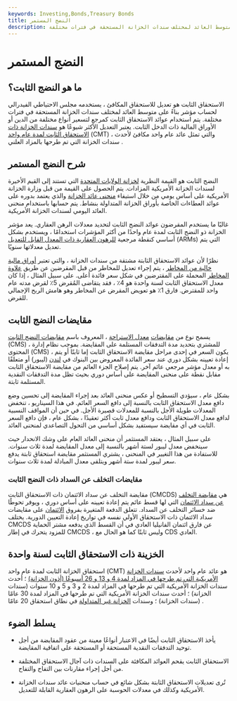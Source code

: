 ```yaml
---
keywords: Investing,Bonds,Treasury Bonds
title: النضج المستمر
description: الاستحقاق الثابت هو تعديل للاستحقاق المكافئ ، يستخدمه مجلس الاحتياطي الفيدرالي لحساب مؤشر بناءً على متوسط العائد لمختلف سندات الخزانة المستحقة في فترات مختلفة.
---
```


# النضج المستمر
## ما هو النضج الثابت؟

الاستحقاق الثابت هو تعديل للاستحقاق المكافئ ، يستخدمه مجلس الاحتياطي الفيدرالي لحساب مؤشر بناءً على متوسط العائد لمختلف سندات الخزانة المستحقة في فترات مختلفة. يتم استخدام عوائد الاستحقاق الثابت كمرجع لتسعير أنواع مختلفة من الدين أو الأوراق المالية ذات الدخل الثابت. يعتبر التعديل الأكثر شيوعًا هو [سندات الخزانة ذات الاستحقاق الثابت لمدة عام واحد](/cmtindex) (CMT) ، والتي تمثل عائد عام واحد مكافئ لأحدث سندات الخزانة التي تم طرحها بالمزاد العلني .

## شرح النضج المستمر

النضج الثابت هو القيمة النظرية [لخزانة الولايات المتحدة](/ustreasury) التي تستند إلى القيم الأخيرة لسندات الخزانة الأمريكية المزادات. يتم الحصول على القيمة من قبل وزارة الخزانة الأمريكية على أساس يومي من خلال استيفاء [منحنى عائد الخزانة](/yieldcurve) والذي يعتمد بدوره على عوائد العطاءات الخاصة بأوراق الخزانة المتداولة بنشاط. يتم حسابها باستخدام منحنى العائد اليومي لسندات الخزانة الأمريكية.

غالبًا ما يستخدم المقرضون عوائد النضج الثابت لتحديد معدلات الرهن العقاري. يعد مؤشر الخزانة ذو النضج الثابت لمدة عام واحدًا من أكثر المؤشرات استخدامًا ، ويستخدم بشكل أساسي كنقطة مرجعية [للرهون العقارية ذات المعدل القابل للتعديل](/arm) (ARMs) التي يتم تعديل معدلاتها سنويًا.

نظرًا لأن عوائد الاستحقاق الثابتة مشتقة من سندات الخزانة ، والتي تعتبر [أوراق مالية خالية من المخاطر](/riskfreeasset) ، يتم إجراء تعديل للمخاطر من قبل المقرضين عن طريق [علاوة المخاطر](/riskpremium) المحملة على المقترضين في شكل سعر فائدة أعلى. على سبيل المثال ، إذا كان معدل الاستحقاق الثابت لسنة واحدة هو 4٪ ، فقد يتقاضى المُقرض 5٪ لقرض مدته عام واحد للمقترض. فارق 1٪ هو تعويض المقرض عن المخاطر وهو هامش الربح الإجمالي للقرض.

## مقايضات النضج الثابت

يسمح نوع من [مقايضات](/interestrateswap) [معدل الاستراحة](/interestrateswap) ، المعروف باسم [مقايضات النضج الثابت](/cms) (CMS) ، للمشتري بتحديد مدة التدفقات المستلمة على المقايضة. بموجب نظام إدارة المحتوى (CMS) ، يكون السعر في إحدى مراحل مقايضة الاستحقاق الثابت إما ثابتًا أو يتم إعادة تعيينه بشكل دوري عند سعر الفائدة المعروض بين البنوك في [لندن](/libor) (ليبور) أو متعلقًا به أو معدل مؤشر مرجعي عائم آخر. يتم إصلاح الجزء العائم من مقايضة الاستحقاق الثابت مقابل نقطة على منحنى المقايضة على أساس دوري بحيث تظل مدة التدفقات النقدية المستلمة ثابتة.

بشكل عام ، سيؤدي التسطيح أو عكس منحنى العائد بعد إجراء المقايضة إلى تحسين وضع دافع معدل الاستحقاق الثابت بالنسبة إلى دافع السعر العائم. في هذا السيناريو ، تنخفض المعدلات طويلة الأجل بالنسبة للمعدلات قصيرة الأجل. في حين أن المواقف النسبية لدافع معدل الاستحقاق الثابت ودافع معدل ثابت أكثر تعقيدًا ، بشكل عام ، فإن دافع السعر الثابت في أي مقايضة سيستفيد بشكل أساسي من التحول التصاعدي لمنحنى العائد.

على سبيل المثال ، يعتقد المستثمر أن منحنى العائد العام على وشك الانحدار حيث سينخفض معدل ليبور لستة أشهر بالنسبة إلى معدل المقايضة لمدة ثلاث سنوات. للاستفادة من هذا التغيير في المنحنى ، يشتري المستثمر مقايضة استحقاق ثابتة يدفع سعر ليبور لمدة ستة أشهر ويتلقى معدل المبادلة لمدة ثلاث سنوات.

### مقايضات التخلف عن السداد ذات النضج الثابت

مقايضة التخلف عن سداد الائتمان ذات الاستحقاق الثابت (CMCDS) هي [مقايضة التخلف عن سداد الائتمان](/creditdefaultswap) التي لها قسط عائم يتم إعادة تعيينه على أساس دوري ، ويوفر تحوطًا ضد خسائر التخلف عن السداد. تتعلق الدفعة المتغيرة بفروق [الائتمان](/creditspread) على مقايضات سداد الائتمان ذات الاستحقاق الأولي نفسه في تواريخ إعادة التعيين الدورية. يختلف CMCDS عن فارق ائتمان الفانيليا العادي في أن القسط الذي يدفعه مشتر الحماية للمزود يتحرك في إطار CMCDS ، وليس ثابتًا كما هو الحال مع CDS العادي.

## الخزينة ذات الاستحقاق الثابت لسنة واحدة

استحقاق الخزانة الثابت لمدة عام واحد (CMT) هو عائد عام واحد لأحدث [سندات الخزانة الأمريكية التي تم طرحها في المزاد لمدة 4 و 13 و 26 أسبوعًا (أذون الخزانة)](/treasurybill) ؛ أحدث سندات الخزانة الأمريكية التي تم طرحها في المزاد لمدة 2 و 3 و 5 و 10 سنوات (سندات الخزانة) ؛ أحدث سندات الخزانة الأمريكية التي تم طرحها في المزاد لمدة 30 عامًا (سندات الخزانة) ؛ وسندات [الخزانة غير المتداولة](/off-the-runtreasuries) في نطاق استحقاق 20 عامًا .

## يسلط الضوء

- يأخذ الاستحقاق الثابت أيضًا في الاعتبار أنواعًا معينة من عقود المقايضة من أجل توحيد التدفقات النقدية المستحقة أو المستحقة على اتفاقية المقايضة.

- الاستحقاق الثابت يقحم العوائد المكافئة على السندات ذات آجال الاستحقاق المختلفة من أجل إجراء مقارنات بين التفاح والتفاح.

- تُرى تعديلات الاستحقاق الثابتة بشكل شائع في حساب منحنيات عائد سندات الخزانة الأمريكية وكذلك في معدلات الحوسبة على الرهون العقارية القابلة للتعديل.

